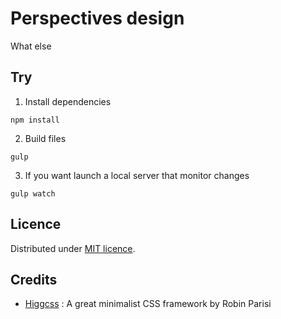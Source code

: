 Perspectives design
===================

What else

Try
-----------------------

1) Install dependencies

```
npm install
```

2) Build files

```
gulp
```

3) If you want launch a local server that monitor changes

```
gulp watch
```

Licence
-------

Distributed under [MIT licence](LICENSE).

Credits
-------

* [Higgcss](https://github.com/robinparisi/higgcss/) : A great minimalist CSS framework by Robin Parisi
